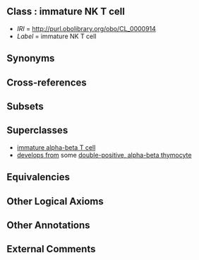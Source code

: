
## Class : immature NK T cell

 * *IRI* = http://purl.obolibrary.org/obo/CL_0000914
 * *Label* = immature NK T cell

## Synonyms


## Cross-references


## Subsets


## Superclasses

 * [immature alpha-beta T cell](../../CL/90/CL_0000790.md)
 * [develops from](../../RO/02/RO_0002202.md) some [double-positive, alpha-beta thymocyte](../../CL/09/CL_0000809.md)

## Equivalencies


## Other Logical Axioms


## Other Annotations


## External Comments

